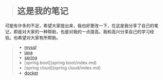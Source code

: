 > #  	这是我的笔记 
>

​	可能有许多的不足，希望大家提出来，我也好更改一下，在这是我分享了自己的笔记，即是对大家的一种帮助，也是对我的一点提高。我和高兴分享自己的学习经验。也希望对大家有所帮助。

> - [mysql](mysql/index.md)
> - [java](java/index.md)
> - [spring](spring/index.md)
> - [spring boot](spring boot/index.md)
> - [spring cloud](spring cloud/index.md)
> - [docker](docker/index.md)

